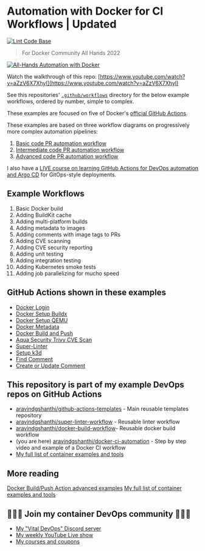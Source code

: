 # Automation with Docker for CI Workflows | Updated

[![Lint Code Base](https://github.com/aravindgshanthi/docker-ci-automation/actions/workflows/call-super-linter.yaml/badge.svg)](https://github.com/aravindgshanthi/docker-ci-automation/actions/workflows/call-super-linter.yaml)

> For Docker Community All Hands 2022

[![All-Hands Automation with Docker](https://user-images.githubusercontent.com/792287/160971371-0ae75c14-1ea4-4a11-82dc-f35f96184fa3.gif)](https://www.youtube.com/watch?v=aZzV6X7XhyI)

Watch the walkthrough of this repo: [https://www.youtube.com/watch?v=aZzV6X7XhyI](https://www.youtube.com/watch?v=aZzV6X7XhyI)

See this repositories' [`.github/workflows`](.github/workflows) directory for the below example workflows, ordered by number, simple to complex.

These examples are focused on five of Docker's [official GitHub Actions](https://github.com/marketplace?type=actions&query=publisher%3Adocker+).

These examples are based on three workflow diagrams on progressively more complex automation pipelines:

1. [Basic code PR automation workflow](diagrams/basic-code-pr.png)
2. [Intermediate code PR automation workflow](diagrams/intermediate-code-pr.png)
3. [Advanced code PR automation workflow](diagrams/advanced-code-pr.png)

I also have a [LIVE course on learning GitHub Actions for DevOps automation and Argo CD](https://bret.courses/autodeploy) for GitOps-style deployments.

## Example Workflows

1. Basic Docker build
2. Adding BuildKit cache
3. Adding multi-platform builds
4. Adding metadata to images
5. Adding comments with image tags to PRs
6. Adding CVE scanning
7. Adding CVE security reporting
8. Adding unit testing
9. Adding integration testing
10. Adding Kubernetes smoke tests
11. Adding job parallelizing for mucho speed

## GitHub Actions shown in these examples

- [Docker Login](https://github.com/marketplace/actions/docker-login)
- [Docker Setup Buildx](https://github.com/marketplace/actions/docker-setup-buildx)
- [Docker Setup QEMU](https://github.com/marketplace/actions/docker-setup-qemu)
- [Docker Metadata](https://github.com/marketplace/actions/docker-metadata-action)
- [Docker Build and Push](https://github.com/marketplace/actions/build-and-push-docker-images)
- [Aqua Security Trivy CVE Scan](https://github.com/marketplace/actions/aqua-security-trivy)
- [Super-Linter](https://github.com/marketplace/actions/super-linter)
- [Setup k3d](https://github.com/marketplace/actions/absaoss-k3d-action)
- [Find Comment](https://github.com/marketplace/actions/find-comment)
- [Create or Update Comment](https://github.com/marketplace/actions/create-or-update-comment)

## This repository is part of my example DevOps repos on GitHub Actions

- [aravindgshanthi/github-actions-templates](https://github.com/aravindgshanthi/github-actions-templates) - Main reusable templates repository
- [aravindgshanthi/super-linter-workflow](https://github.com/aravindgshanthi/super-linter-workflow) - Reusable linter workflow
- [aravindgshanthi/docker-build-workflow](https://github.com/aravindgshanthi/docker-build-workflow)- Reusable docker build workflow
- (you are here) [aravindgshanthi/docker-ci-automation](https://github.com/aravindgshanthi/docker-ci-automation) - Step by step video and example of a Docker CI workflow
- [My full list of container examples and tools](https://github.com/aravindgshanthi)

## More reading

[Docker Build/Push Action advanced examples](https://github.com/docker/build-push-action/tree/master/docs/advanced)
[My full list of container examples and tools](https://github.com/aravindgshanthi)

## 🎉🎉🎉 Join my container DevOps community 🎉🎉🎉

- [My "Vital DevOps" Discord server](https://devops.fan)
- [My weekly YouTube Live show](https://bret.live)
- [My courses and coupons](https://www.aravindgshanthi.com/courses)
